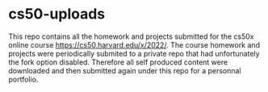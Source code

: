 # cs50-uploads

This repo contains all the homework and projects submitted for the cs50x online
course https://cs50.harvard.edu/x/2022/. The course homework and projects were
periodically submited to a private repo that had unfortunately the fork option
disabled. Therefore all self produced content were downloaded and then submitted
again under this repo for a personnal portfolio.